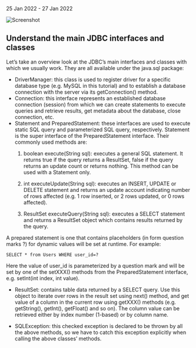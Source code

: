 25 Jan 2022 - 27 Jan 2022

![Screenshot](https://raw.githubusercontent.com/Abhishek-Adhikari/tree/java/master/assignments/assignment-10(JDBC)/images/EclipseSS.png)

## Understand the main JDBC interfaces and classes

Let’s take an overview look at the JDBC’s main interfaces and classes with which we usually work. They are all available under the java.sql package:

- DriverManager: this class is used to register driver for a specific database type (e.g. MySQL in this tutorial) and to establish a database connection with the server via its getConnection() method.
- Connection: this interface represents an established database connection (session) from which we can create statements to execute queries and retrieve results, get metadata about the database, close connection, etc.
- Statement and PreparedStatement: these interfaces are used to execute static SQL query and parameterized SQL query, respectively. Statement is the super interface of the PreparedStatement interface. Their commonly used methods are:
  1. boolean execute(String sql): executes a general SQL statement. It returns true if the query returns a ResultSet, false if the query returns an update count or returns nothing. This method can be used with a Statement only.

  2. int executeUpdate(String sql): executes an INSERT, UPDATE or DELETE statement and returns an update account indicating number of rows affected (e.g. 1 row inserted, or 2 rows updated, or 0 rows affected).

  3. ResultSet executeQuery(String sql): executes a SELECT statement and returns a ResultSet object which contains results returned by the query.

A prepared statement is one that contains placeholders (in form question marks ?) for dynamic values will be set at runtime. For example:

``` SELECT * from Users WHERE user_id=? ```

Here the value of user_id is parameterized by a question mark and will be set by one of the setXXX() methods from the PreparedStatement interface, e.g. setInt(int index, int value).

- ResultSet: contains table data returned by a SELECT query. Use this object to iterate over rows in the result set using next() method, and get value of a column in the current row using getXXX() methods (e.g. getString(), getInt(), getFloat() and so on). The column value can be retrieved either by index number (1-based) or by column name.

- SQLException: this checked exception is declared to be thrown by all the above methods, so we have to catch this exception explicitly when calling the above classes’ methods.    